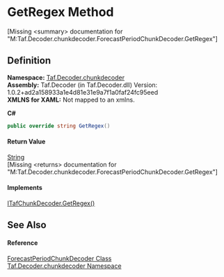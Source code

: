 # GetRegex Method


\[Missing &lt;summary&gt; documentation for "M:Taf.Decoder.chunkdecoder.ForecastPeriodChunkDecoder.GetRegex"\]



## Definition
**Namespace:** <a href="N_Taf_Decoder_chunkdecoder.md">Taf.Decoder.chunkdecoder</a>  
**Assembly:** Taf.Decoder (in Taf.Decoder.dll) Version: 1.0.2+ad2a158933a1e4d81e31e9a7f1a0faf24fc95eed  
**XMLNS for XAML:** Not mapped to an xmlns.

**C#**
``` C#
public override string GetRegex()
```



#### Return Value
<a href="https://learn.microsoft.com/dotnet/api/system.string" target="_blank" rel="noopener noreferrer">String</a>  
\[Missing &lt;returns&gt; documentation for "M:Taf.Decoder.chunkdecoder.ForecastPeriodChunkDecoder.GetRegex"\]

#### Implements
<a href="M_Taf_Decoder_chunkdecoder_ITafChunkDecoder_GetRegex.md">ITafChunkDecoder.GetRegex()</a>  


## See Also


#### Reference
<a href="T_Taf_Decoder_chunkdecoder_ForecastPeriodChunkDecoder.md">ForecastPeriodChunkDecoder Class</a>  
<a href="N_Taf_Decoder_chunkdecoder.md">Taf.Decoder.chunkdecoder Namespace</a>  
